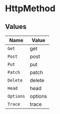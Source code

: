 # HttpMethod


## Values

| Name      | Value     |
| --------- | --------- |
| `Get`     | get       |
| `Post`    | post      |
| `Put`     | put       |
| `Patch`   | patch     |
| `Delete`  | delete    |
| `Head`    | head      |
| `Options` | options   |
| `Trace`   | trace     |